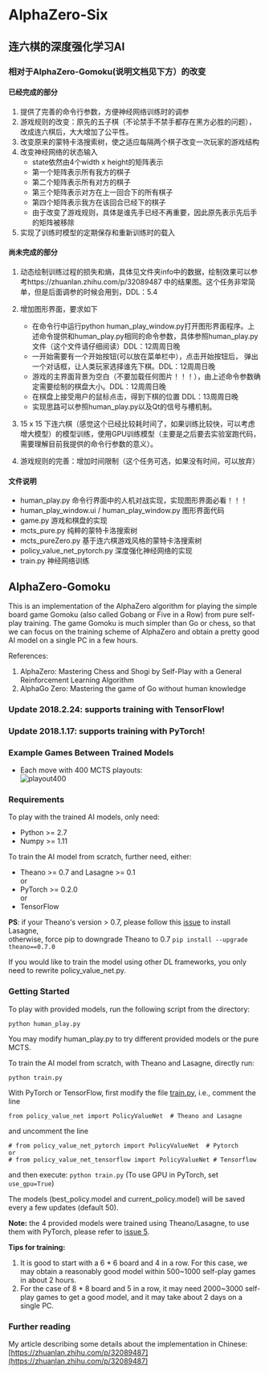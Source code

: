 # AlphaZero-Six
## 连六棋的深度强化学习AI
### 相对于AlphaZero-Gomoku(说明文档见下方）的改变
#### 已经完成的部分
1. 提供了完善的命令行参数，方便神经网络训练时的调参
2. 游戏规则的改变：原先的五子棋（不论禁手不禁手都存在黑方必胜的问题），改成连六棋后，大大增加了公平性。
3. 改变原来的蒙特卡洛搜索树，使之适应每隔两个棋子改变一次玩家的游戏结构
4. 改变神经网络的状态输入
    - state依然由4个width x height的矩阵表示
    - 第一个矩阵表示所有我方的棋子
    - 第二个矩阵表示所有对方的棋子
    - 第三个矩阵表示对方在上一回合下的所有棋子
    - 第四个矩阵表示我方在该回合已经下的棋子
    - 由于改变了游戏规则，具体是谁先手已经不再重要，因此原先表示先后手的矩阵被移除
5. 实现了训练时模型的定期保存和重新训练时的载入
    
#### 尚未完成的部分
1. 动态绘制训练过程的损失和熵，具体见文件夹info中的数据，绘制效果可以参考https://zhuanlan.zhihu.com/p/32089487 中的结果图。这个任务非常简单，但是后面调参的时候会用到，DDL：5.4
2. 增加图形界面，要求如下
    - 在命令行中运行python human_play_window.py打开图形界面程序。上述命令提供和human_play.py相同的命令参数，具体参照human_play.py文件（这个文件请仔细阅读）DDL：12周周日晚
    - 一开始需要有一个开始按钮(可以放在菜单栏中），点击开始按钮后， 弹出一个对话框，让人类玩家选择谁先下棋。DDL：12周周日晚
    - 游戏的主界面背景为空白（不要加载任何图片！！！），由上述命令参数确定需要绘制的棋盘大小。DDL：12周周日晚
    - 在棋盘上接受用户的鼠标点击，得到下棋的位置 DDL：13周周日晚
    - 实现思路可以参照human_play.py以及Qt的信号与槽机制。
    
3. 15 x 15 下连六棋（感觉这个已经比较耗时间了，如果训练比较快，可以考虑增大模型）的模型训练，使用GPU训练模型（主要是之后要去实验室跑代码，需要理解目前我提供的命令行参数的意义）。
4. 游戏规则的完善：增加时间限制（这个任务可选，如果没有时间，可以放弃）

#### 文件说明
- human_play.py 命令行界面中的人机对战实现，实现图形界面必看！！！
- human_play_window.ui / human_play_window.py 图形界面代码
- game.py 游戏和棋盘的实现
- mcts_pure.py 纯粹的蒙特卡洛搜索树
- mcts_pureZero.py 基于连六棋游戏风格的蒙特卡洛搜索树
- policy_value_net_pytorch.py 深度强化神经网络的实现
- train.py 神经网络训练

## AlphaZero-Gomoku
This is an implementation of the AlphaZero algorithm for playing the simple board game Gomoku (also called Gobang or Five in a Row) from pure self-play training. The game Gomoku is much simpler than Go or chess, so that we can focus on the training scheme of AlphaZero and obtain a pretty good AI model on a single PC in a few hours. 

References:  
1. AlphaZero: Mastering Chess and Shogi by Self-Play with a General Reinforcement Learning Algorithm
2. AlphaGo Zero: Mastering the game of Go without human knowledge

### Update 2018.2.24: supports training with TensorFlow!
### Update 2018.1.17: supports training with PyTorch!

### Example Games Between Trained Models
- Each move with 400 MCTS playouts:  
![playout400](https://raw.githubusercontent.com/junxiaosong/AlphaZero_Gomoku/master/playout400.gif)

### Requirements
To play with the trained AI models, only need:
- Python >= 2.7
- Numpy >= 1.11

To train the AI model from scratch, further need, either:
- Theano >= 0.7 and Lasagne >= 0.1      
or
- PyTorch >= 0.2.0    
or
- TensorFlow

**PS**: if your Theano's version > 0.7, please follow this [issue](https://github.com/aigamedev/scikit-neuralnetwork/issues/235) to install Lasagne,  
otherwise, force pip to downgrade Theano to 0.7 ``pip install --upgrade theano==0.7.0``

If you would like to train the model using other DL frameworks, you only need to rewrite policy_value_net.py.

### Getting Started
To play with provided models, run the following script from the directory:  
```
python human_play.py  
```
You may modify human_play.py to try different provided models or the pure MCTS.

To train the AI model from scratch, with Theano and Lasagne, directly run:   
```
python train.py
```
With PyTorch or TensorFlow, first modify the file [train.py](https://github.com/junxiaosong/AlphaZero_Gomoku/blob/master/train.py), i.e., comment the line
```
from policy_value_net import PolicyValueNet  # Theano and Lasagne
```
and uncomment the line 
```
# from policy_value_net_pytorch import PolicyValueNet  # Pytorch
or
# from policy_value_net_tensorflow import PolicyValueNet # Tensorflow
```
and then execute: ``python train.py``  (To use GPU in PyTorch, set ``use_gpu=True``)

The models (best_policy.model and current_policy.model) will be saved every a few updates (default 50).  

**Note:** the 4 provided models were trained using Theano/Lasagne, to use them with PyTorch, please refer to [issue 5](https://github.com/junxiaosong/AlphaZero_Gomoku/issues/5).

**Tips for training:**
1. It is good to start with a 6 * 6 board and 4 in a row. For this case, we may obtain a reasonably good model within 500~1000 self-play games in about 2 hours.
2. For the case of 8 * 8 board and 5 in a row, it may need 2000~3000 self-play games to get a good model, and it may take about 2 days on a single PC.

### Further reading
My article describing some details about the implementation in Chinese: [https://zhuanlan.zhihu.com/p/32089487](https://zhuanlan.zhihu.com/p/32089487) 
